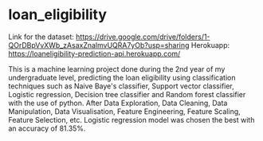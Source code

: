 # loan_eligibility

Link for the dataset: https://drive.google.com/drive/folders/1-QOrDBpVvXWb_zAsaxZnalmvUQRA7yOb?usp=sharing
Herokuapp: https://loaneligibility-prediction-api.herokuapp.com/

This is a machine learning project done during the 2nd year of my undergraduate level, predicting the loan eligibility using classification techniques such as Naive Baye's classifier, Support vector classifier, Logistic regression, Decision tree classifier and Random forest classifier with the use of python. After Data Exploration, Data Cleaning, Data Manipulation, Data Visualisation, Feature Engineering, Feature Scaling, Feature Selection, etc. Logistic regression model was chosen the best with an accuracy of 81.35%. 
